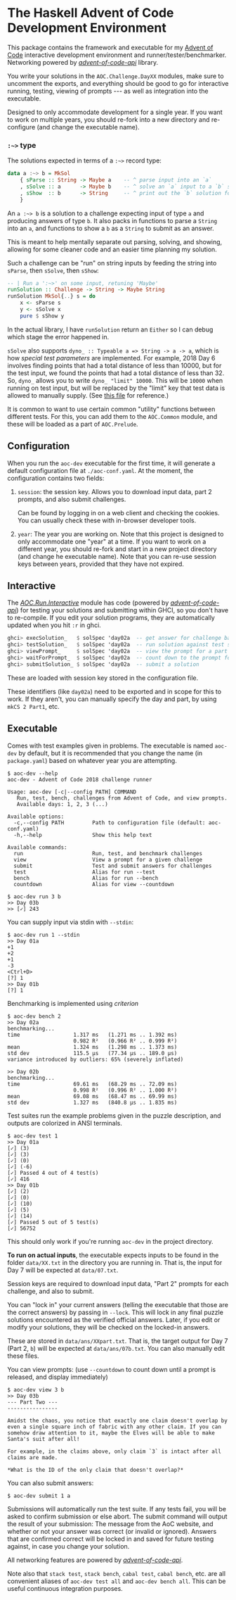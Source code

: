 The Haskell Advent of Code Development Environment
==================================================

This package contains the framework and executable for my [Advent of Code][aoc]
interactive development environment and runner/tester/benchmarker.  Networking
powered by *[advent-of-code-api][]* library.

You write your solutions in the `AOC.Challenge.DayXX` modules, make sure to
uncomment the exports, and everything should be good to go for interactive
running, testing, viewing of prompts --- as well as integration into the
executable.

[aoc]: https://adventofcode.com
[advent-of-code-api]: https://hackage.haskell.org/package/advent-of-code-api

Designed to only accommodate development for a single year.  If you want to
work on multiple years, you should re-fork into a new directory and
re-configure (and change the executable name).

### `:~>` type

The solutions expected in terms of a `:~>` record type:

```haskell
data a :~> b = MkSol
    { sParse :: String -> Maybe a    -- ^ parse input into an `a`
    , sSolve :: a      -> Maybe b    -- ^ solve an `a` input to a `b` solution
    , sShow  :: b      -> String     -- ^ print out the `b` solution for submission
    }
```

An `a :~> b` is a solution to a challenge expecting input of type `a` and
producing answers of type `b`.  It also packs in functions to parse a `String`
into an `a`, and functions to show a `b` as a `String` to submit as an answer.

This is meant to help mentally separate out parsing, solving, and showing,
allowing for some cleaner code and an easier time planning my solution.

Such a challenge can be "run" on string inputs by feeding the string into
`sParse`, then `sSolve`, then `sShow`:

```haskell
-- | Run a ':~>' on some input, retuning 'Maybe'
runSolution :: Challenge -> String -> Maybe String
runSolution MkSol{..} s = do
    x <- sParse s
    y <- sSolve x
    pure $ sShow y
```

In the actual library, I have `runSolution` return an `Either` so I can debug
which stage the error happened in.

`sSolve` also supports `dyno_ :: Typeable a => String -> a -> a`, which is how
*special test parameters* are implemented.  For example, 2018 Day 6 involves
finding points that had a total distance of less than 10000, but for the test
input, we found the points that had a total distance of less than 32.  So,
`dyno_` allows you to write `dyno_ "limit" 10000`.  This will be `10000` when
running on test input, but will be replaced by the "limit" key that test data
is allowed to manually supply. (See [this file][7btest] for reference.)

[7btest]: https://github.com/mstksg/advent-of-code-dev/blob/master/test-data/2018/07b.txt

It is common to want to use certain common "utility" functions between
different tests.  For this, you can add them to the `AOC.Common` module, and
these will be loaded as a part of `AOC.Prelude`.

Configuration
------------

When you run the `aoc-dev` executable for the first time, it will generate a
default configuration file at `./aoc-conf.yaml`.  At the moment, the
configuration contains two fields:

1.  `session`: the session key.  Allows you to download input data, part 2
    prompts, and also submit challenges.

    Can be found by logging in on a web client and checking the cookies.  You
    can usually check these with in-browser developer tools.

2.  `year`: The year you are working on.  Note that this project is designed to
    only accommodate one "year" at a time.  If you want to work on a different
    year, you should re-fork and start in a new project directory (and change
    he executable name).  Note that you can re-use session keys between years,
    provided that they have not expired.

Interactive
-----------

The *[AOC.Run.Interactive][interactive]* module has code (powered by
*[advent-of-code-api][]*) for testing your solutions and submitting within
GHCI, so you don't have to re-compile. If you edit your solution programs, they
are automatically updated when you hit `:r` in ghci.

[interactive]: https://mstksg.github.io/advent-of-code-2018/AOC-Run-Interactive.html

```haskell
ghci> execSolution_   $ solSpec 'day02a  -- get answer for challenge based on solution
ghci> testSolution_   $ solSpec 'day02a  -- run solution against test suite
ghci> viewPrompt_     $ solSpec 'day02a  -- view the prompt for a part
ghci> waitForPrompt_  $ solSpec 'day02a  -- count down to the prompt for a part
ghci> submitSolution_ $ solSpec 'day02a  -- submit a solution
```

These are loaded with session key stored in the configuration file.

These identifiers (like `day02a`) need to be exported and in scope for this to
work.  If they aren't, you can manually specify the day and part, by using
`mkCS 2 Part1`, etc.

Executable
----------

Comes with test examples given in problems.  The executable is named `aoc-dev`
by default, but it is recommended that you change the name (in `package.yaml`)
based on whatever year you are attempting.

```
$ aoc-dev --help
aoc-dev - Advent of Code 2018 challenge runner

Usage: aoc-dev [-c|--config PATH] COMMAND
   Run, test, bench, challenges from Advent of Code, and view prompts.
   Available days: 1, 2, 3 (...)

Available options:
  -c,--config PATH         Path to configuration file (default: aoc-conf.yaml)
  -h,--help                Show this help text

Available commands:
  run                      Run, test, and benchmark challenges
  view                     View a prompt for a given challenge
  submit                   Test and submit answers for challenges
  test                     Alias for run --test
  bench                    Alias for run --bench
  countdown                Alias for view --countdown

$ aoc-dev run 3 b
>> Day 03b
>> [✓] 243
```

You can supply input via stdin with `--stdin`:

```
$ aoc-dev run 1 --stdin
>> Day 01a
+1
+2
+1
-3
<Ctrl+D>
[?] 1
>> Day 01b
[?] 1
```

Benchmarking is implemented using *criterion*

```
$ aoc-dev bench 2
>> Day 02a
benchmarking...
time                 1.317 ms   (1.271 ms .. 1.392 ms)
                     0.982 R²   (0.966 R² .. 0.999 R²)
mean                 1.324 ms   (1.298 ms .. 1.373 ms)
std dev              115.5 μs   (77.34 μs .. 189.0 μs)
variance introduced by outliers: 65% (severely inflated)

>> Day 02b
benchmarking...
time                 69.61 ms   (68.29 ms .. 72.09 ms)
                     0.998 R²   (0.996 R² .. 1.000 R²)
mean                 69.08 ms   (68.47 ms .. 69.99 ms)
std dev              1.327 ms   (840.8 μs .. 1.835 ms)
```

Test suites run the example problems given in the puzzle description, and
outputs are colorized in ANSI terminals.

```
$ aoc-dev test 1
>> Day 01a
[✓] (3)
[✓] (3)
[✓] (0)
[✓] (-6)
[✓] Passed 4 out of 4 test(s)
[✓] 416
>> Day 01b
[✓] (2)
[✓] (0)
[✓] (10)
[✓] (5)
[✓] (14)
[✓] Passed 5 out of 5 test(s)
[✓] 56752
```

This should only work if you're running `aoc-dev` in the project directory.

**To run on actual inputs**, the executable expects inputs to be found in the
folder `data/XX.txt` in the directory you are running in.  That is, the input
for Day 7 will be expected at `data/07.txt`.

Session keys are required to download input data, "Part 2" prompts for each
challenge, and also to submit.

You can "lock in" your current answers (telling the executable that those are
the correct answers) by passing in `--lock`.  This will lock in any final
puzzle solutions encountered as the verified official answers.  Later, if you
edit or modify your solutions, they will be checked on the locked-in answers.

These are stored in `data/ans/XXpart.txt`.  That is, the target output for Day 7
(Part 2, `b`) will be expected at `data/ans/07b.txt`.  You can also manually
edit these files.

You can view prompts: (use `--countdown` to count down until a prompt is
released, and display immediately)

```
$ aoc-dev view 3 b
>> Day 03b
--- Part Two ---
----------------

Amidst the chaos, you notice that exactly one claim doesn't overlap by
even a single square inch of fabric with any other claim. If you can
somehow draw attention to it, maybe the Elves will be able to make
Santa's suit after all!

For example, in the claims above, only claim `3` is intact after all
claims are made.

*What is the ID of the only claim that doesn't overlap?*
```

You can also submit answers:

```
$ aoc-dev submit 1 a
```

Submissions will automatically run the test suite.  If any tests fail, you will
be asked to confirm submission or else abort.  The submit command will output
the result of your submission: The message from the AoC website, and whether or
not your answer was correct (or invalid or ignored).  Answers that are
confirmed correct will be locked in and saved for future testing against, in
case you change your solution.

All networking features are powered by *[advent-of-code-api][]*.

Note also that `stack test`, `stack bench`, `cabal test`, `cabal bench`, etc.
are all convenient aliases of `aoc-dev test all` and `aoc-dev bench all`.  This
can be useful continuous integration purposes.
